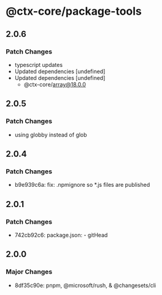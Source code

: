 # @ctx-core/package-tools

## 2.0.6

### Patch Changes

- typescript updates
- Updated dependencies [undefined]
- Updated dependencies [undefined]
  - @ctx-core/array@18.0.0

## 2.0.5

### Patch Changes

- using globby instead of glob

## 2.0.4

### Patch Changes

- b9e939c6a: fix: .npmignore so \*.js files are published

## 2.0.1

### Patch Changes

- 742cb92c6: package.json: - gitHead

## 2.0.0

### Major Changes

- 8df35c90e: pnpm, @microsoft/rush, & @changesets/cli
